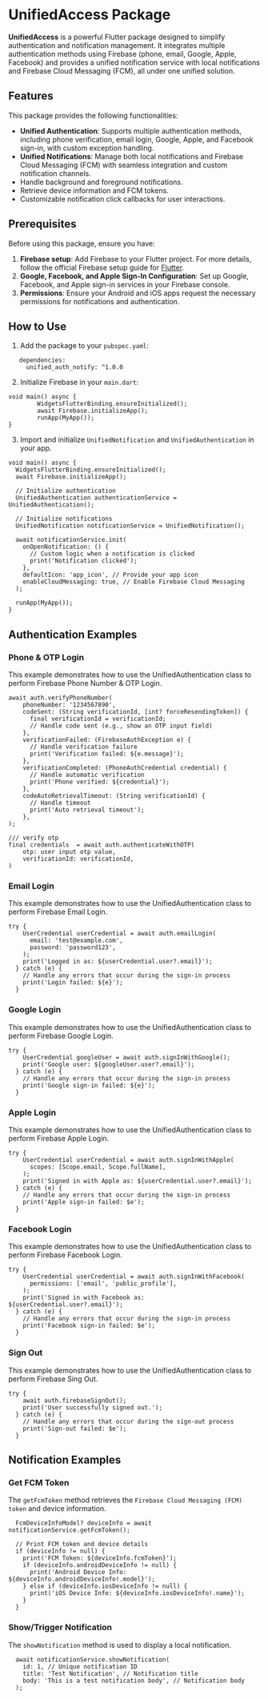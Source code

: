 # UnifiedAccess Package

**UnifiedAccess** is a powerful Flutter package designed to simplify authentication and notification management. It integrates multiple authentication methods using Firebase (phone, email, Google, Apple, Facebook) and provides a unified notification service with local notifications and Firebase Cloud Messaging (FCM), all under one unified solution.

## Features

This package provides the following functionalities:

- **Unified Authentication**: Supports multiple authentication methods, including phone verification, email login, Google, Apple, and Facebook sign-in, with custom exception handling.
- **Unified Notifications**: Manage both local notifications and Firebase Cloud Messaging (FCM) with seamless integration and custom notification channels.
- Handle background and foreground notifications.
- Retrieve device information and FCM tokens.
- Customizable notification click callbacks for user interactions.

## Prerequisites

Before using this package, ensure you have:

1. **Firebase setup**: Add Firebase to your Flutter project. For more details, follow the official Firebase setup guide for [Flutter](https://firebase.flutter.dev/docs/overview).
2. **Google, Facebook, and Apple Sign-In Configuration**: Set up Google, Facebook, and Apple sign-in services in your Firebase console.
3. **Permissions**: Ensure your Android and iOS apps request the necessary permissions for notifications and authentication.

## How to Use

1. Add the package to your `pubspec.yaml`:

```
   dependencies:
     unified_auth_notify: ^1.0.0
```

2. Initialize Firebase in your `main.dart`:

```
void main() async {
        WidgetsFlutterBinding.ensureInitialized();
        await Firebase.initializeApp();
        runApp(MyApp());
}
```

3. Import and initialize `UnifiedNotification` and `UnifiedAuthentication` in your app.
```
void main() async {
  WidgetsFlutterBinding.ensureInitialized();
  await Firebase.initializeApp();

  // Initialize authentication
  UnifiedAuthentication authenticationService = UnifiedAuthentication();

  // Initialize notifications
  UnifiedNotification notificationService = UnifiedNotification();

  await notificationService.init(
    onOpenNotification: () {
      // Custom logic when a notification is clicked
      print('Notification clicked');
    },
    defaultIcon: 'app_icon', // Provide your app icon
    enableCloudMessaging: true, // Enable Firebase Cloud Messaging
  );

  runApp(MyApp());
}
```

## Authentication Examples 

### Phone & OTP Login

This example demonstrates how to use the UnifiedAuthentication class to perform Firebase Phone Number & OTP Login.

```
await auth.verifyPhoneNumber(
    phoneNumber: '1234567890',
    codeSent: (String verificationId, [int? forceResendingToken]) {
      final verificationId = verificationId;
      // Handle code sent (e.g., show an OTP input field)
    },
    verificationFailed: (FirebaseAuthException e) {
      // Handle verification failure
      print('Verification failed: ${e.message}');
    },
    verificationCompleted: (PhoneAuthCredential credential) {
      // Handle automatic verification
      print('Phone verified: ${credential}');
    },
    codeAutoRetrievalTimeout: (String verificationId) {
      // Handle timeout
      print('Auto retrieval timeout');
    },
);

/// verify otp
final credentials  = await auth.authenticateWithOTP(
    otp: user input otp value,
    verificationId: verificationId,
)
```

### Email Login

This example demonstrates how to use the UnifiedAuthentication class to perform Firebase Email Login.

```
try {
    UserCredential userCredential = await auth.emailLogin(
      email: 'test@example.com',
      password: 'password123',
    );
    print('Logged in as: ${userCredential.user?.email}');
  } catch (e) {
    // Handle any errors that occur during the sign-in process
    print('Login failed: ${e}');
  }
```

### Google Login

This example demonstrates how to use the UnifiedAuthentication class to perform Firebase Google Login.

```
try {
    UserCredential googleUser = await auth.signInWithGoogle();
    print('Google user: ${googleUser.user?.email}');
  } catch (e) {
    // Handle any errors that occur during the sign-in process
    print('Google sign-in failed: ${e}');
  }
```

### Apple Login

This example demonstrates how to use the UnifiedAuthentication class to perform Firebase Apple Login.

```
try {
    UserCredential userCredential = await auth.signInWithApple(
      scopes: [Scope.email, Scope.fullName],
    );
    print('Signed in with Apple as: ${userCredential.user?.email}');
  } catch (e) {
    // Handle any errors that occur during the sign-in process
    print('Apple sign-in failed: $e');
  }
```

### Facebook Login

This example demonstrates how to use the UnifiedAuthentication class to perform Firebase Facebook Login.

```
try {
    UserCredential userCredential = await auth.signInWithFacebook(
      permissions: ['email', 'public_profile'],
    );
    print('Signed in with Facebook as: ${userCredential.user?.email}');
  } catch (e) {
    // Handle any errors that occur during the sign-in process
    print('Facebook sign-in failed: $e');
  }
```

### Sign Out

This example demonstrates how to use the UnifiedAuthentication class to perform Firebase Sing Out.

```
try {
    await auth.firebaseSignOut();
    print('User successfully signed out.');
  } catch (e) {
    // Handle any errors that occur during the sign-out process
    print('Sign-out failed: $e');
  }
```


## Notification Examples 

### Get FCM Token

The `getFcmToken` method retrieves the `Firebase Cloud Messaging (FCM) token` and device information.

```
  FcmDeviceInfoModel? deviceInfo = await notificationService.getFcmToken();
  
  // Print FCM token and device details
  if (deviceInfo != null) {
    print('FCM Token: ${deviceInfo.fcmToken}');
    if (deviceInfo.androidDeviceInfo != null) {
      print('Android Device Info: ${deviceInfo.androidDeviceInfo!.model}');
    } else if (deviceInfo.iosDeviceInfo != null) {
      print('iOS Device Info: ${deviceInfo.iosDeviceInfo!.name}');
    }
  }
```

### Show/Trigger Notification

The `showNotification` method is used to display a local notification.

```
  await notificationService.showNotification(
    id: 1, // Unique notification ID
    title: 'Test Notification', // Notification title
    body: 'This is a test notification body', // Notification body
  );
```
